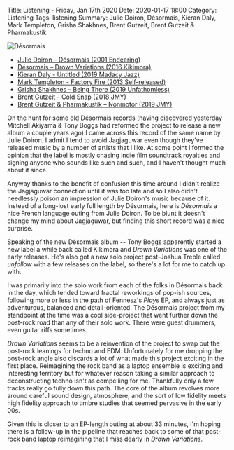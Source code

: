 Title: Listening - Friday, Jan 17th 2020
Date: 2020-01-17 18:00
Category: Listening
Tags: listening
Summary: Julie Doiron, Désormais, Kieran Daly, Mark Templeton, Grisha Shakhnes, Brent Gutzeit, Brent Gutzeit & Pharmakustik


![Désormais](/images/deso.jpg)

- [Julie Doiron – Désormais (2001 Endearing)](https://www.discogs.com/Julie-Doiron-D%C3%A9sormais/master/402768)
- [Désormais – Drown Variations (2016 Kikimora)](https://www.discogs.com/D%C3%A9sormais-Drown-Variations/release/8659598)
- [Kieran Daly - Untitled (2019 Madacy Jazz)](https://madacyjazz.bandcamp.com/album/untitled-7)
- [Mark Templeton - Factory Fire (2013 Self-released)](https://marktempleton.bandcamp.com/album/factory-fire)
- [Grisha Shakhnes – Being There (2019 Unfathomless)](https://www.discogs.com/Grisha-Shakhnes-Being-There/master/1627095)
- [Brent Gutzeit - Cold Snap (2018 JMY)](https://www.discogs.com/Brent-Gutzeit-Cold-Snap/release/14176849)
- [Brent Gutzeit & Pharmakustik – Nonmotor (2019 JMY)](https://www.discogs.com/Brent-Gutzeit-Pharmakustik-Nonmotor/release/14176185)


On the hunt for some old Désormais records (having discovered yesterday Mitchell Akiyama & Tony Boggs had reformed the project 
to release a new album a couple years ago) I came across this record of the same name by Julie Doiron. I admit I tend to avoid 
Jagjaguwar even though they've released music by a number of artists that I like. At some point I formed the opinion that the 
label is mostly chasing indie film soundtrack royalties and signing anyone who sounds like such and such, and I haven't thought 
much about it since.

Anyway thanks to the benefit of confusion this time around I didn't realize the Jagjaguwar connection until it was too late and 
so I also didn't needlessly poison an impression of Julie Doiron's music because of it. Instead of a long-lost early full length by 
Désormais, here is _Désormais_ a nice French language outing from Julie Doiron. To be blunt it doesn't change my mind about Jagjaguwar, 
but finding this short record was a nice surprise.

Speaking of the new Désormais album -- Tony Boggs apparently started a new label a while back called Kikimora and _Drown Variations_ 
was one of the early releases. He's also got a new solo project post-Joshua Treble called _unfollow_ with a few releases on 
the label, so there's a lot for me to catch up with.

I was primarily into the solo work from each of the folks in Désormais back in the day, which tended toward fractal reworkings of pop-ish 
sources, following more or less in the path of Fennesz's _Plays_ EP, and always just as adventurous, balanced and detail-oriented. The 
Désormais project from my standpoint at the time was a cool side-project that went further down the post-rock road than any of their 
solo work. There were guest drummers, even guitar riffs sometimes. 

_Drown Variations_ seems to be a reinvention of the project to swap out the post-rock leanings for techno and EDM. Unfortunately for me 
dropping the post-rock angle also discards a lot of what made this project exciting in the first place. Reimagining the rock band as a laptop 
ensemble is exciting and interesting territory but for whatever reason taking a similar approach to deconstructing techno isn't as compelling 
for me. Thankfully only a few tracks really go fully down this path. The core of the album revolves more around careful sound design, atmosphere, 
and the sort of low fidelity meets high fidelity approach to timbre studies that seemed pervasive in the early 00s.

Given this is closer to an EP-length outing at about 33 minutes, I'm hoping there is a follow-up in the pipeline that reaches back to 
some of that post-rock band laptop reimagining that I miss dearly in _Drown Variations_.



